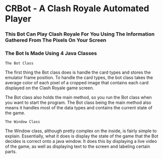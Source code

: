 # CRBot - A Clash Royale Automated Player

### This Bot Can Play Clash Royale For You Using The Information Gathered From The Pixels On Your Screen

### The Bot Is Made Using 4 Java Classes

`The Bot Class`

The first thing the Bot class does is handle the card types and stores the 
emulator frame position. To handle the card types, the bot class takes the average
color of each pixel of a cropped image that contains each card displayed on the Clash Royale game screen.

The Bot class also holds the main method, so you run the Bot class when
you want to start the program. The Bot class being the main method also means 
it handles most of the data types and contains the current state
of the game.

`The Window Class`

The Window class, although pretty complex on the inside, is fairly simple to explain.
Essentially, what it does is display the state of the game that the Bot decides is correct 
onto a java window. It does this by displaying a live video of the game, as well
as displaying text to the screen and labeling certain parts.


